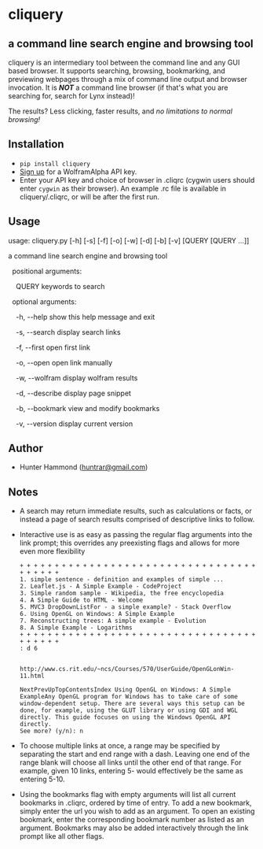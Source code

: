# cliquery

## a command line search engine and browsing tool
cliquery is an intermediary tool between the command line and any GUI based browser. It supports searching, browsing, bookmarking, and previewing webpages through a mix of command line output and browser invocation. It is **_NOT_** a command line browser (if that's what you are searching for, search for Lynx instead)!

The results? Less clicking, faster results, and *no limitations to normal browsing!*

## Installation
* `pip install cliquery`
* [Sign up](https://developer.wolframalpha.com/portal/apisignup.html) for a WolframAlpha API key.
* Enter your API key and choice of browser in .cliqrc (cygwin users should enter `cygwin` as their browser). An example .rc file is available in cliquery/.cliqrc, or will be after the first run.

## Usage
usage: cliquery.py [-h] [-s] [-f] [-o] [-w] [-d] [-b] [-v] [QUERY [QUERY ...]]

a command line search engine and browsing tool


&nbsp;&nbsp;positional arguments:

&nbsp;&nbsp;&nbsp;&nbsp;QUERY           keywords to search


&nbsp;&nbsp;optional arguments:

&nbsp;&nbsp;&nbsp;&nbsp;-h, --help      show this help message and exit

&nbsp;&nbsp;&nbsp;&nbsp;-s, --search    display search links

&nbsp;&nbsp;&nbsp;&nbsp;-f, --first     open first link

&nbsp;&nbsp;&nbsp;&nbsp;-o, --open      open link manually

&nbsp;&nbsp;&nbsp;&nbsp;-w, --wolfram   display wolfram results

&nbsp;&nbsp;&nbsp;&nbsp;-d, --describe  display page snippet

&nbsp;&nbsp;&nbsp;&nbsp;-b, --bookmark  view and modify bookmarks

&nbsp;&nbsp;&nbsp;&nbsp;-v, --version   display current version


## Author
* Hunter Hammond (huntrar@gmail.com)

## Notes
* A search may return immediate results, such as calculations or facts, or instead a page of search results comprised of descriptive links to follow.

* Interactive use is as easy as passing the regular flag arguments into the link prompt; this overrides any preexisting flags and allows for more even more flexibility
    ```
    + + + + + + + + + + + + + + + + + + + + + + + + + + + + + + + + + + + + + + + +
    1. simple sentence - definition and examples of simple ...
    2. Leaflet.js - A Simple Example - CodeProject
    3. Simple random sample - Wikipedia, the free encyclopedia
    4. A Simple Guide to HTML - Welcome
    5. MVC3 DropDownListFor - a simple example? - Stack Overflow
    6. Using OpenGL on Windows: A Simple Example
    7. Reconstructing trees: A simple example - Evolution
    8. A Simple Example - Logarithms
    + + + + + + + + + + + + + + + + + + + + + + + + + + + + + + + + + + + + + + + +
    : d 6


    http://www.cs.rit.edu/~ncs/Courses/570/UserGuide/OpenGLonWin-11.html

    NextPrevUpTopContentsIndex Using OpenGL on Windows: A Simple ExampleAny OpenGL program for Windows has to take care of some window-dependent setup. There are several ways this setup can be done, for example, using the GLUT library or using GDI and WGL directly. This guide focuses on using the Windows OpenGL API directly.
    See more? (y/n): n
    ```

* To choose multiple links at once, a range may be specified by separating the start and end range with a dash. Leaving one end of the range blank will choose all links until the other end of that range. For example, given 10 links, entering 5- would effectively be the same as entering 5-10.

* Using the bookmarks flag with empty arguments will list all current bookmarks in .cliqrc, ordered by time of entry. To add a new bookmark, simply enter the url you wish to add as an argument. To open an existing bookmark, enter the corresponding bookmark number as listed as an argument. Bookmarks may also be added interactively through the link prompt like all other flags.
